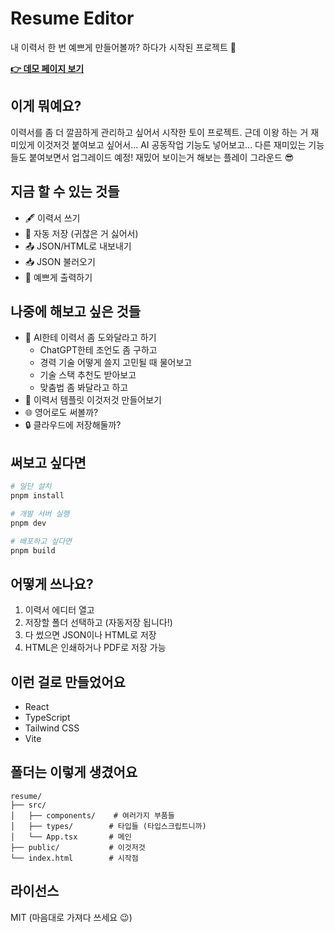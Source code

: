 # Resume Editor

내 이력서 한 번 예쁘게 만들어볼까? 하다가 시작된 프로젝트 🎨

**[👉 데모 페이지 보기](https://wanzargen.github.io/resume-playground/)**

## 이게 뭐예요?
이력서를 좀 더 깔끔하게 관리하고 싶어서 시작한 토이 프로젝트.
근데 이왕 하는 거 재미있게 이것저것 붙여보고 싶어서... AI 공동작업 기능도 넣어보고...
다른 재미있는 기능들도 붙여보면서 업그레이드 예정! 
재밌어 보이는거 해보는 플레이 그라운드 😎

## 지금 할 수 있는 것들
- 🖋 이력서 쓰기 
- 💾 자동 저장 (귀찮은 거 싫어서)
- 📤 JSON/HTML로 내보내기
- 📥 JSON 불러오기
- 🎨 예쁘게 출력하기 

## 나중에 해보고 싶은 것들
- 🤖 AI한테 이력서 좀 도와달라고 하기
  - ChatGPT한테 조언도 좀 구하고
  - 경력 기술 어떻게 쓸지 고민될 때 물어보고
  - 기술 스택 추천도 받아보고
  - 맞춤법 좀 봐달라고 하고
- 📝 이력서 템플릿 이것저것 만들어보기
- 🌐 영어로도 써볼까?
- 🔒 클라우드에 저장해둘까?

## 써보고 싶다면
```bash
# 일단 설치
pnpm install

# 개발 서버 실행
pnpm dev

# 배포하고 싶다면
pnpm build
```

## 어떻게 쓰나요?
1. 이력서 에디터 열고
2. 저장할 폴더 선택하고 (자동저장 됩니다!)
3. 다 썼으면 JSON이나 HTML로 저장
4. HTML은 인쇄하거나 PDF로 저장 가능

## 이런 걸로 만들었어요
- React
- TypeScript
- Tailwind CSS
- Vite

## 폴더는 이렇게 생겼어요
```
resume/
├── src/
│   ├── components/    # 여러가지 부품들
│   ├── types/        # 타입들 (타입스크립트니까)
│   └── App.tsx       # 메인
├── public/           # 이것저것
└── index.html        # 시작점
```

## 라이선스
MIT (마음대로 가져다 쓰세요 😉)
